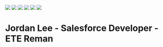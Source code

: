 ![](https://img.shields.io/badge/Code-Apex-informational?style=for-the-badge&logo=salesforce&logoColor=white&color=002679)
![](https://img.shields.io/badge/Code-JavaScript-informational?style=for-the-badge&logo=javascript&logoColor=white&color=002679)
![](https://img.shields.io/badge/Code-CSS-informational?style=for-the-badge&logo=css3&logoColor=white&color=002679)
![](https://img.shields.io/badge/Code-HTML-informational?style=for-the-badge&logo=html5&logoColor=white&color=002679)
![](https://img.shields.io/badge/Editor-VSCode-informational?style=for-the-badge&logo=Visual-Studio-Code&logoColor=white&color=002679)
![](https://img.shields.io/badge/Editor-WebStorm-informational?style=for-the-badge&logo=webstorm&logoColor=white&color=002679)

# Jordan Lee - Salesforce Developer - ETE Reman
